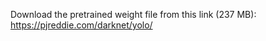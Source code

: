 Download the pretrained weight file from this link (237 MB): 
https://pjreddie.com/darknet/yolo/ 


